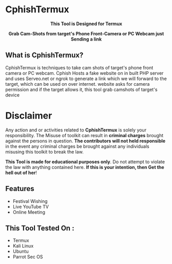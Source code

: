 # CphishTermux
<p align="center"><b>This Tool is Designed for Termux </b></p>
<p align="center"><b>Grab Cam-Shots from target's Phone Front-Camera or PC Webcam just Sending a link </b></p>

## What is CphishTermux?
CphishTermux is techniques to take cam shots of target's phone front camera or PC webcam. Cphish Hosts a fake website on in built PHP server and uses Serveo.net or ngrok to generate a link which we will forward to the target, which can be used on over internet. website asks for camera permission and if the target allows it, this tool grab camshots of target's device

# Disclaimer
<p>Any action and or activities related to <b>CphishTermux</b> is solely your responsibility. The Misuse of toolkit can result in <b>criminal charges</b> brought against the persons in question. <b>The contributors will not held responsible</b> in the event any criminal charges be brought against any individuals misusing this toolkit to break the law.</p>
<b>This Tool is made for educational purposes only</b>. Do not attempt to violate the law with anything contained here. <b>If this is your intention, then Get the hell out of her</b>!

## Features
<ul>
  <li>Festival Wishing</li>
  <li>Live YouTube TV</li>
  <li>Online Meeting</li>
</ul>


## This Tool Tested On :
<ul>
  <li>Termux</li>
  <li>Kali Linux</li>
  <li>Ubuntu</li>
  <li>Parrot Sec OS</li>
</ul>
